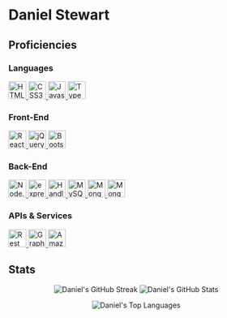 # Daniel Stewart

## Proficiencies

### Languages
<a href="https://developer.mozilla.org/en-US/docs/Web/HTML">
  <img src="https://img.shields.io/endpoint?url=https%3A%2F%2Fgithub-badges-oyyotdwg09gc.runkit.sh%2Fhtml5" alt="HTML 5" height="35">
</a>
<a href="https://developer.mozilla.org/en-US/docs/Web/CSS">
  <img src="https://img.shields.io/endpoint?url=https%3A%2F%2Fgithub-badges-oyyotdwg09gc.runkit.sh%2Fcss3" alt="CSS3" height="35">
</a>
<a href="https://www.javascript.com/">
  <img src="https://img.shields.io/endpoint?url=https%3A%2F%2Fgithub-badges-oyyotdwg09gc.runkit.sh%2Fjavascript" alt="Javascript" height="35">
</a>
<a href="https://www.typescriptlang.org/">
  <img src="https://img.shields.io/endpoint?url=https%3A%2F%2Fgithub-badges-oyyotdwg09gc.runkit.sh%2Ftypescript" alt="Typescript" height="35">
</a>

### Front-End
<a href="https://reactjs.org/">
  <img src="https://img.shields.io/endpoint?url=https%3A%2F%2Fgithub-badges-oyyotdwg09gc.runkit.sh%2Freact" alt="React" height="35">
</a>
<a href="https://jquery.com/">
  <img src="https://img.shields.io/endpoint?url=https%3A%2F%2Fgithub-badges-oyyotdwg09gc.runkit.sh%2Fjquery" alt="jQuery" height="35">
</a>
<a href="https://getbootstrap.com/">
  <img src="https://img.shields.io/endpoint?url=https%3A%2F%2Fgithub-badges-oyyotdwg09gc.runkit.sh%2Fbootstrap" alt="Bootstrap" height="35">
</a>

### Back-End
<a href="https://nodejs.org/en/">
  <img src="https://img.shields.io/endpoint?url=https%3A%2F%2Fgithub-badges-oyyotdwg09gc.runkit.sh%2Fnode" alt="Node.js" height="35">
</a>
<a href="https://expressjs.com/">
  <img src="https://img.shields.io/endpoint?url=https%3A%2F%2Fgithub-badges-oyyotdwg09gc.runkit.sh%2Fexpress" alt="express" height="35">
</a>
<a href="https://handlebarsjs.com/">
  <img src="https://img.shields.io/endpoint?url=https%3A%2F%2Fgithub-badges-oyyotdwg09gc.runkit.sh%2Fhandlebars" alt="Handlebars.js" height="35">
</a>
<a href="https://www.mysql.com/">
  <img src="https://img.shields.io/endpoint?url=https%3A%2F%2Fgithub-badges-oyyotdwg09gc.runkit.sh%2Fmysql" alt="MySQL" height="35">
</a>
<a href="https://www.mongodb.com/home">
  <img src="https://img.shields.io/endpoint?url=https%3A%2F%2Fgithub-badges-oyyotdwg09gc.runkit.sh%2Fmongodb" alt="MongoDB" height="35">
</a>
<a href="https://mongoosejs.com/">
  <img src="https://img.shields.io/endpoint?url=https%3A%2F%2Fgithub-badges-oyyotdwg09gc.runkit.sh%2Fmongoose" alt="Mongoose" height="35">
</a>

### APIs & Services
<a href="https://stackoverflow.blog/2020/03/02/best-practices-for-rest-api-design/">
  <img src="https://img.shields.io/endpoint?url=https%3A%2F%2Fgithub-badges-oyyotdwg09gc.runkit.sh%2Frestful" alt="Rest APIs" height="35">
</a>
<a href="https://graphql.org/">
  <img src="https://img.shields.io/endpoint?url=https%3A%2F%2Fgithub-badges-oyyotdwg09gc.runkit.sh%2Fgraphql" alt="GraphQL" height="35">
</a> 
<a href="https://aws.amazon.com/s3/">
  <img src="https://img.shields.io/endpoint?url=https%3A%2F%2Fgithub-badges-oyyotdwg09gc.runkit.sh%2Famazons3" alt="Amazon S3" height="35">
</a> 

## Stats
<p align="center">
  <img src="https://streak-stats.demolab.com?user=danielstewart914&theme=blue-green" alt="Daniel's GitHub Streak">
  <img src="https://github-readme-stats-psi-five-18.vercel.app/api?username=danielstewart914&show_icons=true&theme=blue-green" alt="Daniel's GitHub Stats">
</p>
<p align="center">
  <img src="https://github-readme-stats-psi-five-18.vercel.app/api/top-langs/?username=danielstewart914&theme=blue-green" alt="Daniel's Top Languages">
</p>